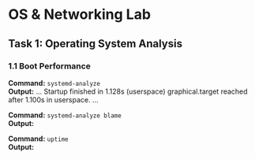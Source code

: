 # OS & Networking Lab

## Task 1: Operating System Analysis

### 1.1 Boot Performance

**Command:** `systemd-analyze`  
**Output:**
...
Startup finished in 1.128s (userspace)
graphical.target reached after 1.100s in userspace.
...

**Command:** `systemd-analyze blame`  
**Output:**

**Command:** `uptime`  
**Output:**
